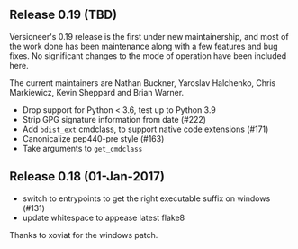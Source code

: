 ## Release 0.19 (TBD)

Versioneer's 0.19 release is the first under new maintainership, and most of the work
done has been maintenance along with a few features and bug fixes. No significant
changes to the mode of operation have been included here.

The current maintainers are Nathan Buckner, Yaroslav Halchenko, Chris Markiewicz,
Kevin Sheppard and Brian Warner.

* Drop support for Python < 3.6, test up to Python 3.9
* Strip GPG signature information from date (#222)
* Add `bdist_ext` cmdclass, to support native code extensions (#171)
* Canonicalize pep440-pre style (#163)
* Take arguments to `get_cmdclass`

## Release 0.18 (01-Jan-2017)

* switch to entrypoints to get the right executable suffix on windows (#131)
* update whitespace to appease latest flake8

Thanks to xoviat for the windows patch.
